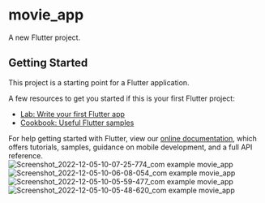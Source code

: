 # movie_app

A new Flutter project.

## Getting Started

This project is a starting point for a Flutter application.

A few resources to get you started if this is your first Flutter project:

- [Lab: Write your first Flutter app](https://flutter.dev/docs/get-started/codelab)
- [Cookbook: Useful Flutter samples](https://flutter.dev/docs/cookbook)

For help getting started with Flutter, view our
[online documentation](https://flutter.dev/docs), which offers tutorials,
samples, guidance on mobile development, and a full API reference.
![Screenshot_2022-12-05-10-07-25-774_com example movie_app](https://user-images.githubusercontent.com/40893683/205914052-43a9eef6-9c1f-4368-b9e0-13b65389e5e4.jpg)
![Screenshot_2022-12-05-10-06-08-054_com example movie_app](https://user-images.githubusercontent.com/40893683/205914136-e787f6fe-c54c-4388-8cf2-afa12fd36431.jpg)
![Screenshot_2022-12-05-10-05-59-477_com example movie_app](https://user-images.githubusercontent.com/40893683/205914172-5b2890b6-84f9-4886-89ab-145f4d397999.jpg)
![Screenshot_2022-12-05-10-05-48-620_com example movie_app](https://user-images.githubusercontent.com/40893683/205914205-85b2d1ab-648f-47dd-9c53-89b5b768dbec.jpg)
